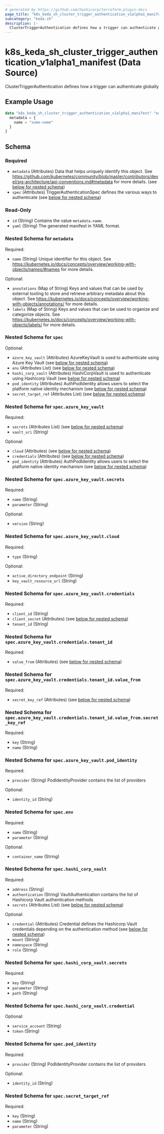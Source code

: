 ```yaml
---
# generated by https://github.com/hashicorp/terraform-plugin-docs
page_title: "k8s_keda_sh_cluster_trigger_authentication_v1alpha1_manifest Data Source - terraform-provider-k8s"
subcategory: "keda.sh"
description: |-
  ClusterTriggerAuthentication defines how a trigger can authenticate globally
---
```


# k8s_keda_sh_cluster_trigger_authentication_v1alpha1_manifest (Data Source)

ClusterTriggerAuthentication defines how a trigger can authenticate globally

## Example Usage

```terraform
data "k8s_keda_sh_cluster_trigger_authentication_v1alpha1_manifest" "example" {
  metadata = {
    name = "some-name"
  }
}
```

<!-- schema generated by tfplugindocs -->
## Schema

### Required

- `metadata` (Attributes) Data that helps uniquely identify this object. See https://github.com/kubernetes/community/blob/master/contributors/devel/sig-architecture/api-conventions.md#metadata for more details. (see [below for nested schema](#nestedatt--metadata))
- `spec` (Attributes) TriggerAuthenticationSpec defines the various ways to authenticate (see [below for nested schema](#nestedatt--spec))

### Read-Only

- `id` (String) Contains the value `metadata.name`.
- `yaml` (String) The generated manifest in YAML format.

<a id="nestedatt--metadata"></a>
### Nested Schema for `metadata`

Required:

- `name` (String) Unique identifier for this object. See https://kubernetes.io/docs/concepts/overview/working-with-objects/names/#names for more details.

Optional:

- `annotations` (Map of String) Keys and values that can be used by external tooling to store and retrieve arbitrary metadata about this object. See https://kubernetes.io/docs/concepts/overview/working-with-objects/annotations/ for more details.
- `labels` (Map of String) Keys and values that can be used to organize and categorize objects. See https://kubernetes.io/docs/concepts/overview/working-with-objects/labels/ for more details.


<a id="nestedatt--spec"></a>
### Nested Schema for `spec`

Optional:

- `azure_key_vault` (Attributes) AzureKeyVault is used to authenticate using Azure Key Vault (see [below for nested schema](#nestedatt--spec--azure_key_vault))
- `env` (Attributes List) (see [below for nested schema](#nestedatt--spec--env))
- `hashi_corp_vault` (Attributes) HashiCorpVault is used to authenticate using Hashicorp Vault (see [below for nested schema](#nestedatt--spec--hashi_corp_vault))
- `pod_identity` (Attributes) AuthPodIdentity allows users to select the platform native identity mechanism (see [below for nested schema](#nestedatt--spec--pod_identity))
- `secret_target_ref` (Attributes List) (see [below for nested schema](#nestedatt--spec--secret_target_ref))

<a id="nestedatt--spec--azure_key_vault"></a>
### Nested Schema for `spec.azure_key_vault`

Required:

- `secrets` (Attributes List) (see [below for nested schema](#nestedatt--spec--azure_key_vault--secrets))
- `vault_uri` (String)

Optional:

- `cloud` (Attributes) (see [below for nested schema](#nestedatt--spec--azure_key_vault--cloud))
- `credentials` (Attributes) (see [below for nested schema](#nestedatt--spec--azure_key_vault--credentials))
- `pod_identity` (Attributes) AuthPodIdentity allows users to select the platform native identity mechanism (see [below for nested schema](#nestedatt--spec--azure_key_vault--pod_identity))

<a id="nestedatt--spec--azure_key_vault--secrets"></a>
### Nested Schema for `spec.azure_key_vault.secrets`

Required:

- `name` (String)
- `parameter` (String)

Optional:

- `version` (String)


<a id="nestedatt--spec--azure_key_vault--cloud"></a>
### Nested Schema for `spec.azure_key_vault.cloud`

Required:

- `type` (String)

Optional:

- `active_directory_endpoint` (String)
- `key_vault_resource_url` (String)


<a id="nestedatt--spec--azure_key_vault--credentials"></a>
### Nested Schema for `spec.azure_key_vault.credentials`

Required:

- `client_id` (String)
- `client_secret` (Attributes) (see [below for nested schema](#nestedatt--spec--azure_key_vault--credentials--client_secret))
- `tenant_id` (String)

<a id="nestedatt--spec--azure_key_vault--credentials--client_secret"></a>
### Nested Schema for `spec.azure_key_vault.credentials.tenant_id`

Required:

- `value_from` (Attributes) (see [below for nested schema](#nestedatt--spec--azure_key_vault--credentials--tenant_id--value_from))

<a id="nestedatt--spec--azure_key_vault--credentials--tenant_id--value_from"></a>
### Nested Schema for `spec.azure_key_vault.credentials.tenant_id.value_from`

Required:

- `secret_key_ref` (Attributes) (see [below for nested schema](#nestedatt--spec--azure_key_vault--credentials--tenant_id--value_from--secret_key_ref))

<a id="nestedatt--spec--azure_key_vault--credentials--tenant_id--value_from--secret_key_ref"></a>
### Nested Schema for `spec.azure_key_vault.credentials.tenant_id.value_from.secret_key_ref`

Required:

- `key` (String)
- `name` (String)





<a id="nestedatt--spec--azure_key_vault--pod_identity"></a>
### Nested Schema for `spec.azure_key_vault.pod_identity`

Required:

- `provider` (String) PodIdentityProvider contains the list of providers

Optional:

- `identity_id` (String)



<a id="nestedatt--spec--env"></a>
### Nested Schema for `spec.env`

Required:

- `name` (String)
- `parameter` (String)

Optional:

- `container_name` (String)


<a id="nestedatt--spec--hashi_corp_vault"></a>
### Nested Schema for `spec.hashi_corp_vault`

Required:

- `address` (String)
- `authentication` (String) VaultAuthentication contains the list of Hashicorp Vault authentication methods
- `secrets` (Attributes List) (see [below for nested schema](#nestedatt--spec--hashi_corp_vault--secrets))

Optional:

- `credential` (Attributes) Credential defines the Hashicorp Vault credentials depending on the authentication method (see [below for nested schema](#nestedatt--spec--hashi_corp_vault--credential))
- `mount` (String)
- `namespace` (String)
- `role` (String)

<a id="nestedatt--spec--hashi_corp_vault--secrets"></a>
### Nested Schema for `spec.hashi_corp_vault.secrets`

Required:

- `key` (String)
- `parameter` (String)
- `path` (String)


<a id="nestedatt--spec--hashi_corp_vault--credential"></a>
### Nested Schema for `spec.hashi_corp_vault.credential`

Optional:

- `service_account` (String)
- `token` (String)



<a id="nestedatt--spec--pod_identity"></a>
### Nested Schema for `spec.pod_identity`

Required:

- `provider` (String) PodIdentityProvider contains the list of providers

Optional:

- `identity_id` (String)


<a id="nestedatt--spec--secret_target_ref"></a>
### Nested Schema for `spec.secret_target_ref`

Required:

- `key` (String)
- `name` (String)
- `parameter` (String)
